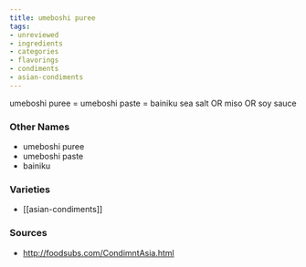 ```yaml
---
title: umeboshi puree
tags:
- unreviewed
- ingredients
- categories
- flavorings
- condiments
- asian-condiments
---
```

umeboshi puree = umeboshi paste = bainiku sea salt OR miso OR soy sauce

### Other Names

* umeboshi puree
* umeboshi paste
* bainiku

### Varieties

* [[asian-condiments]]

### Sources
* http://foodsubs.com/CondimntAsia.html
